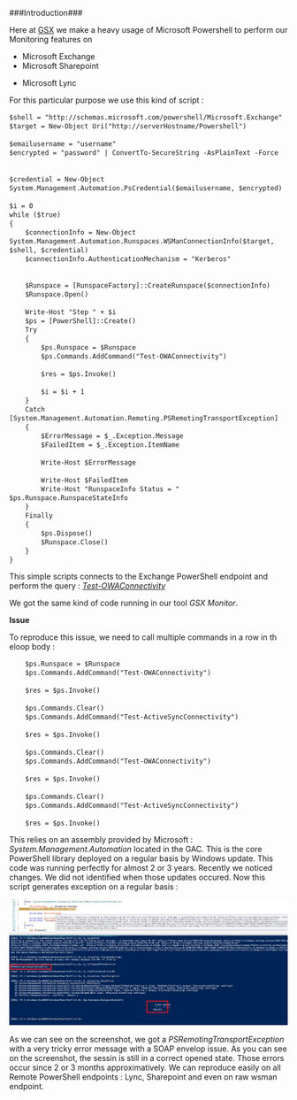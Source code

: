 <!-- 
.. title: Microsoft PowerShell issues
.. slug: microsoft_powershell
.. date: 2015-07-04 00:00:00 UTC
.. tags: .net, powershell, c#
.. link: 
.. description:Microsoft PowerShell problems while running on c# applications
.. type: text
-->

###Introduction###

Here at [GSX](http://www.gsx.com) we make a heavy usage of Microsoft Powershell to perform our Monitoring features on 

  * Microsoft Exchange
  * Microsoft Sharepoint
<!-- TEASER_END -->

  * Microsoft Lync

For this particular purpose we use this kind of script :


```
$shell = "http://schemas.microsoft.com/powershell/Microsoft.Exchange"
$target = New-Object Uri("http://serverHostname/Powershell")

$emailusername = "username"
$encrypted = "password" | ConvertTo-SecureString -AsPlainText -Force


$credential = New-Object System.Management.Automation.PsCredential($emailusername, $encrypted)

$i = 0
while ($true)
{
    $connectionInfo = New-Object System.Management.Automation.Runspaces.WSManConnectionInfo($target, $shell, $credential)
    $connectionInfo.AuthenticationMechanism = "Kerberos"


    $Runspace = [RunspaceFactory]::CreateRunspace($connectionInfo)
    $Runspace.Open()

    Write-Host "Step " + $i
    $ps = [PowerShell]::Create()
    Try
    {
        $ps.Runspace = $Runspace
        $ps.Commands.AddCommand("Test-OWAConnectivity")

        $res = $ps.Invoke()

        $i = $i + 1
    }
    Catch [System.Management.Automation.Remoting.PSRemotingTransportException]
    {
        $ErrorMessage = $_.Exception.Message
        $FailedItem = $_.Exception.ItemName

        Write-Host $ErrorMessage
        
        Write-Host $FailedItem
        Write-Host "RunspaceInfo Status = " $ps.Runspace.RunspaceStateInfo
    }
    Finally 
    {
        $ps.Dispose()
        $Runspace.Close()
    }
}
```

This simple scripts connects to the Exchange PowerShell endpoint and perform the query : *[Test-OWAConnectivity](https://technet.microsoft.com/fr-fr/library/aa997682%28v=exchg.141%29.aspx)*

We got the same kind of code running in our tool *GSX Monitor*.

**Issue**

To reproduce this issue, we need to call multiple commands in a row in th eloop body :

```
    $ps.Runspace = $Runspace
    $ps.Commands.AddCommand("Test-OWAConnectivity")

    $res = $ps.Invoke()

    $ps.Commands.Clear()
    $ps.Commands.AddCommand("Test-ActiveSyncConnectivity")

    $res = $ps.Invoke()

    $ps.Commands.Clear()
    $ps.Commands.AddCommand("Test-OWAConnectivity")

    $res = $ps.Invoke()

    $ps.Commands.Clear()
    $ps.Commands.AddCommand("Test-ActiveSyncConnectivity")

    $res = $ps.Invoke()
```

This relies on an assembly provided by Microsoft : *System.Management.Automation* located in the GAC. This is the core PowerShell library deployed on a regular basis by Windows update.
This code was running perfectly for almost 2 or 3 years. Recently we noticed changes. We did not identified when those updates occured. Now this script generates exception on a regular basis :

![](/galleries/powershell/PowerShellIssue.jpg)

As we can see on the screenshot, we got a *PSRemotingTransportException* with a very tricky error message with a SOAP envelop issue. As you can see on the screenshot, the sessin is still in a correct opened state. Those errors occur since 2 or 3 months approximatively. We can reproduce easily on all Remote PowerShell endpoints : Lync, Sharepoint and even on raw wsman endpoint.